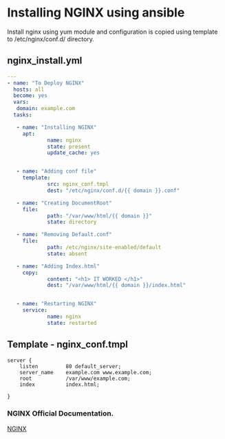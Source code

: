 # Installing NGINX using ansible

Install nginx using yum module and configuration is copied using template to /etc/nginx/conf.d/ directory.


## **nginx_install.yml**
````yml
---
- name: "To Deploy NGINX"
  hosts: all
  become: yes
  vars:
   domain: example.com
  tasks:

   - name: "Installing NGINX"
     apt:
             name: nginx
             state: present
             update_cache: yes


   - name: "Adding conf file"
     template:
             src: nginx_conf.tmpl
             dest: "/etc/nginx/conf.d/{{ domain }}.conf"

   - name: "Creating DocumentRoot"
     file:
             path: "/var/www/html/{{ domain }}"
             state: directory

   - name: "Removing Default.conf"
     file:
             path: /etc/nginx/site-enabled/default
             state: absent

   - name: "Adding Index.html"
     copy:
             content: "<h1> IT WORKED </h1>"
             dest: "/var/www/html/{{ domain }}/index.html"


   - name: "Restarting NGINX"
     service:
             name: nginx
             state: restarted
````
## Template - nginx_conf.tmpl
```
server {
    listen         80 default_server;
    server_name    example.com www.example.com;
    root           /var/www/example.com;
    index          index.html;

}
```


### NGINX Official Documentation.
 [NGINX](https://www.linode.com/docs/web-servers/nginx/nginx-installation-and-basic-setup/)

